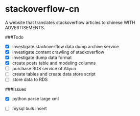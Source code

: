 # stackoverflow-cn
A website that translates stackoverflow articles to chinese WITH ADVERTISEMENTS.

###Todo
- [x] investigate stackoverflow data dump archive service
- [x] investigate content crawling of stackoverflow
- [x] investigate dump data format
- [x] create posts table and modeling columns
- [ ] purchase RDS service of Aliyun
- [ ] create tables and create data store script
- [ ] store data to RDS 

###Issues
- [x] python parse large xml
- [ ] mysql bulk insert

